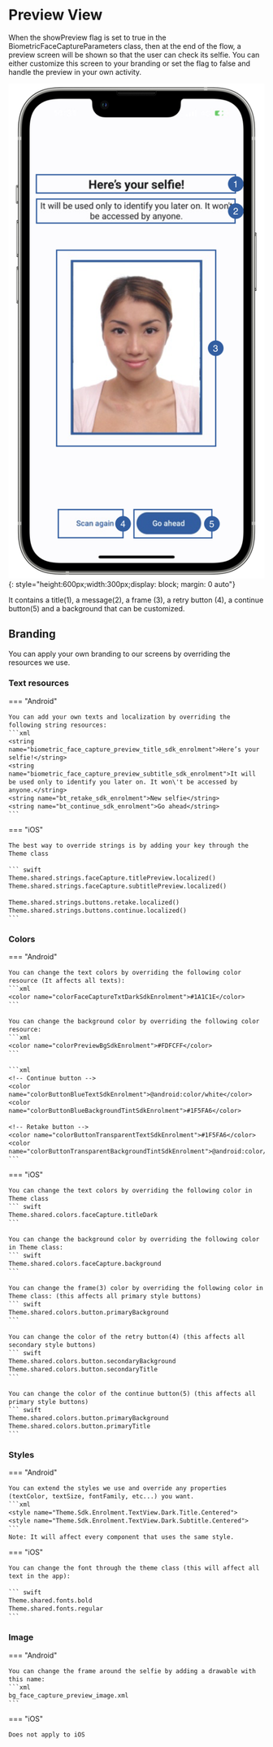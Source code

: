 # Preview View

When the showPreview flag is set to true in the BiometricFaceCaptureParameters class, then at the end of the flow, a preview screen will be shown so that the user can check its selfie.
You can either customize this screen to your branding or set the flag to false and handle the preview in your own activity.

![Biometric Match Example](Assets/FC_Preview.PNG "Biometric Match Default Loading Screen"){: style="height:600px;width:300px;display: block; margin: 0 auto"}

It contains a title(1), a message(2), a frame (3), a retry button (4), a continue button(5) and a background that can be customized. 

## Branding

You can apply your own branding to our screens by overriding the resources we use.

### Text resources

=== "Android"

    You can add your own texts and localization by overriding the following string resources:
    ```xml
    <string name="biometric_face_capture_preview_title_sdk_enrolment">Here’s your selfie!</string>
    <string name="biometric_face_capture_preview_subtitle_sdk_enrolment">It will be used only to identify you later on. It won\'t be accessed by anyone.</string>
    <string name="bt_retake_sdk_enrolment">New selfie</string>
    <string name="bt_continue_sdk_enrolment">Go ahead</string>
    ```

=== "iOS"

    The best way to override strings is by adding your key through the Theme class
    
    ``` swift
    Theme.shared.strings.faceCapture.titlePreview.localized()
    Theme.shared.strings.faceCapture.subtitlePreview.localized()
    
    Theme.shared.strings.buttons.retake.localized()
    Theme.shared.strings.buttons.continue.localized()
    ```

### Colors
=== "Android"

    You can change the text colors by overriding the following color resource (It affects all texts):
    ```xml
    <color name="colorFaceCaptureTxtDarkSdkEnrolment">#1A1C1E</color>
    ```

    You can change the background color by overriding the following color resource:
    ```xml
    <color name="colorPreviewBgSdkEnrolment">#FDFCFF</color>
    ```

    ```xml
    <!-- Continue button -->
    <color name="colorButtonBlueTextSdkEnrolment">@android:color/white</color>
    <color name="colorButtonBlueBackgroundTintSdkEnrolment">#1F5FA6</color>

    <!-- Retake button -->
    <color name="colorButtonTransparentTextSdkEnrolment">#1F5FA6</color>
    <color name="colorButtonTransparentBackgroundTintSdkEnrolment">@android:color/transparent</color>
    ```

=== "iOS"

    You can change the text colors by overriding the following color in Theme class
    ``` swift
    Theme.shared.colors.faceCapture.titleDark
    ```
    
    You can change the background color by overriding the following color in Theme class:
    ``` swift
    Theme.shared.colors.faceCapture.background
    ```
    
    You can change the frame(3) color by overriding the following color in Theme class: (this affects all primary style buttons)
    ``` swift
    Theme.shared.colors.button.primaryBackground
    ```
    
    You can change the color of the retry button(4) (this affects all secondary style buttons)
    ``` swift
    Theme.shared.colors.button.secondaryBackground
    Theme.shared.colors.button.secondaryTitle
    ```
    
    You can change the color of the continue button(5) (this affects all primary style buttons)
    ``` swift
    Theme.shared.colors.button.primaryBackground
    Theme.shared.colors.button.primaryTitle
    ```
    
### Styles
=== "Android"

    You can extend the styles we use and override any properties (textColor, textSize, fontFamily, etc...) you want.
    ```xml
    <style name="Theme.Sdk.Enrolment.TextView.Dark.Title.Centered">
    <style name="Theme.Sdk.Enrolment.TextView.Dark.Subtitle.Centered">
    ```
    Note: It will affect every component that uses the same style.

=== "iOS"

    You can change the font through the theme class (this will affect all text in the app):
    
    ``` swift
    Theme.shared.fonts.bold
    Theme.shared.fonts.regular
    ```

### Image

=== "Android"

    You can change the frame around the selfie by adding a drawable with this name:
    ```xml
    bg_face_capture_preview_image.xml
    ```

=== "iOS"

    Does not apply to iOS
